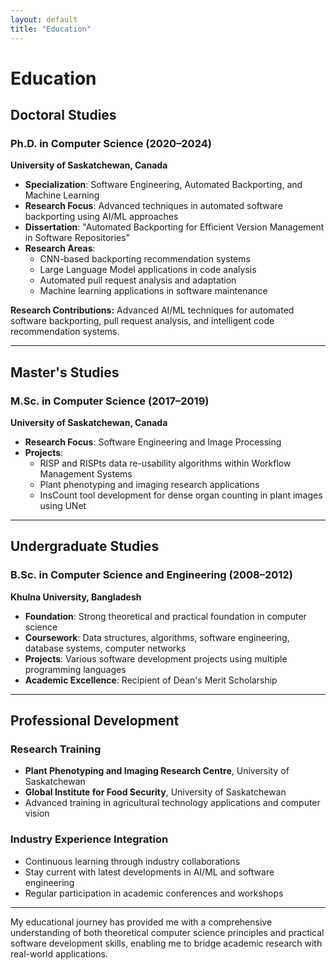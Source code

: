 ```yaml
---
layout: default
title: "Education"
---
```


# Education

## Doctoral Studies

### Ph.D. in Computer Science (2020–2024)
**University of Saskatchewan, Canada**

- **Specialization**: Software Engineering, Automated Backporting, and Machine Learning
- **Research Focus**: Advanced techniques in automated software backporting using AI/ML approaches
- **Dissertation**: "Automated Backporting for Efficient Version Management in Software Repositories"
- **Research Areas**: 
  - CNN-based backporting recommendation systems
  - Large Language Model applications in code analysis
  - Automated pull request analysis and adaptation
  - Machine learning applications in software maintenance

**Research Contributions:** Advanced AI/ML techniques for automated software backporting, pull request analysis, and intelligent code recommendation systems.

---

## Master's Studies

### M.Sc. in Computer Science (2017–2019)
**University of Saskatchewan, Canada**

- **Research Focus**: Software Engineering and Image Processing
- **Projects**: 
  - RISP and RISPts data re-usability algorithms within Workflow Management Systems
  - Plant phenotyping and imaging research applications
  - InsCount tool development for dense organ counting in plant images using UNet

---

## Undergraduate Studies

### B.Sc. in Computer Science and Engineering (2008–2012)
**Khulna University, Bangladesh**

- **Foundation**: Strong theoretical and practical foundation in computer science
- **Coursework**: Data structures, algorithms, software engineering, database systems, computer networks
- **Projects**: Various software development projects using multiple programming languages
- **Academic Excellence**: Recipient of Dean's Merit Scholarship

---

## Professional Development

### Research Training
- **Plant Phenotyping and Imaging Research Centre**, University of Saskatchewan
- **Global Institute for Food Security**, University of Saskatchewan
- Advanced training in agricultural technology applications and computer vision

### Industry Experience Integration
- Continuous learning through industry collaborations
- Stay current with latest developments in AI/ML and software engineering
- Regular participation in academic conferences and workshops

---

My educational journey has provided me with a comprehensive understanding of both theoretical computer science principles and practical software development skills, enabling me to bridge academic research with real-world applications.
